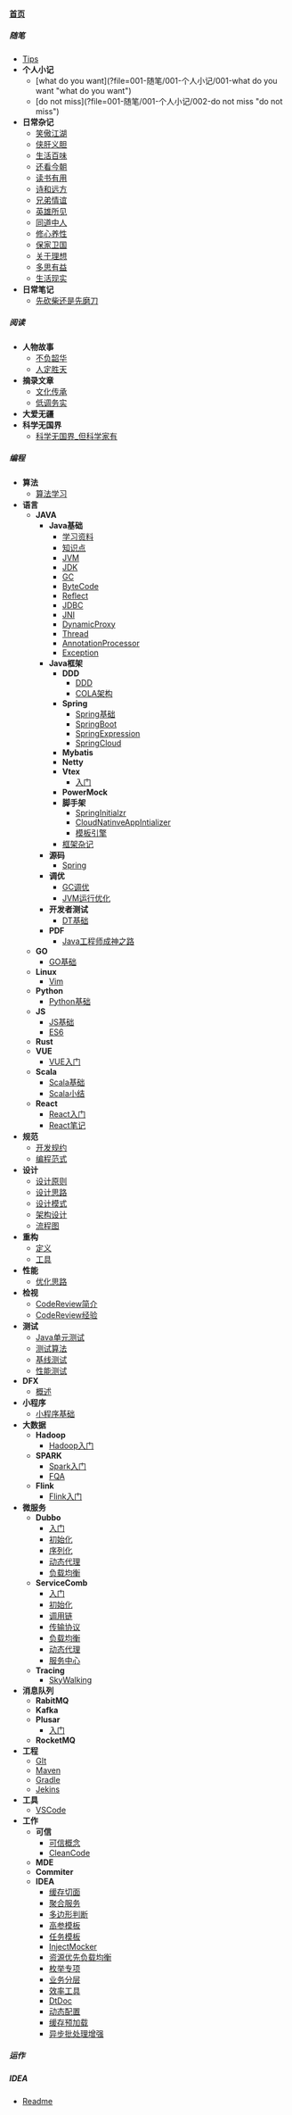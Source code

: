 
#### [首页](?file=home-首页)

##### 随笔
- [Tips](?file=001-随笔/000-Tips "Tips")
- **个人小记**
    - [what do you want](?file=001-随笔/001-个人小记/001-what do you want "what do you want")
    - [do not miss](?file=001-随笔/001-个人小记/002-do not miss "do not miss")
- **日常杂记**
    - [笑傲江湖](?file=001-随笔/002-日常杂记/001-笑傲江湖 "笑傲江湖")
    - [侠肝义胆](?file=001-随笔/002-日常杂记/002-侠肝义胆 "侠肝义胆")
    - [生活百味](?file=001-随笔/002-日常杂记/003-生活百味 "生活百味")
    - [还看今朝](?file=001-随笔/002-日常杂记/004-还看今朝 "还看今朝")
    - [读书有用](?file=001-随笔/002-日常杂记/005-读书有用 "读书有用")
    - [诗和远方](?file=001-随笔/002-日常杂记/006-诗和远方 "诗和远方")
    - [兄弟情谊](?file=001-随笔/002-日常杂记/007-兄弟情谊 "兄弟情谊")
    - [英雄所见](?file=001-随笔/002-日常杂记/008-英雄所见 "英雄所见")
    - [同道中人](?file=001-随笔/002-日常杂记/009-同道中人 "同道中人")
    - [修心养性](?file=001-随笔/002-日常杂记/010-修心养性 "修心养性")
    - [保家卫国](?file=001-随笔/002-日常杂记/011-保家卫国 "保家卫国")
    - [关于理想](?file=001-随笔/002-日常杂记/012-关于理想 "关于理想")
    - [多思有益](?file=001-随笔/002-日常杂记/013-多思有益 "多思有益")
    - [生活现实](?file=001-随笔/002-日常杂记/014-生活现实 "生活现实")
- **日常笔记**
    - [先砍柴还是先磨刀](?file=001-随笔/003-日常笔记/001-先砍柴还是先磨刀 "先砍柴还是先磨刀")

##### 阅读
- **人物故事**
    - [不负韶华](?file=002-阅读/001-人物故事/001-不负韶华 "不负韶华")
    - [人定胜天](?file=002-阅读/001-人物故事/002-人定胜天 "人定胜天")
- **摘录文章**
    - [文化传承](?file=002-阅读/002-摘录文章/001-文化传承 "文化传承")
    - [低调务实](?file=002-阅读/002-摘录文章/002-低调务实 "低调务实")
- **大爱无疆**
- **科学无国界**
    - [科学无国界_但科学家有](?file=002-阅读/004-科学无国界/001-科学无国界_但科学家有 "科学无国界_但科学家有")

##### 编程
- **算法**
    - [算法学习](?file=003-编程/001-算法/001-算法学习 "算法学习")
- **语言**
    - **JAVA**
        - **Java基础**
            - [学习资料](?file=003-编程/002-语言/001-JAVA/001-Java基础/001-学习资料 "学习资料")
            - [知识点](?file=003-编程/002-语言/001-JAVA/001-Java基础/002-知识点 "知识点")
            - [JVM](?file=003-编程/002-语言/001-JAVA/001-Java基础/003-JVM "JVM")
            - [JDK](?file=003-编程/002-语言/001-JAVA/001-Java基础/004-JDK "JDK")
            - [GC](?file=003-编程/002-语言/001-JAVA/001-Java基础/005-GC "GC")
            - [ByteCode](?file=003-编程/002-语言/001-JAVA/001-Java基础/006-ByteCode "ByteCode")
            - [Reflect](?file=003-编程/002-语言/001-JAVA/001-Java基础/007-Reflect "Reflect")
            - [JDBC](?file=003-编程/002-语言/001-JAVA/001-Java基础/008-JDBC "JDBC")
            - [JNI](?file=003-编程/002-语言/001-JAVA/001-Java基础/009-JNI "JNI")
            - [DynamicProxy](?file=003-编程/002-语言/001-JAVA/001-Java基础/010-DynamicProxy "DynamicProxy")
            - [Thread](?file=003-编程/002-语言/001-JAVA/001-Java基础/011-Thread "Thread")
            - [AnnotationProcessor](?file=003-编程/002-语言/001-JAVA/001-Java基础/012-AnnotationProcessor "AnnotationProcessor")
            - [Exception](?file=003-编程/002-语言/001-JAVA/001-Java基础/013-Exception "Exception")
        - **Java框架**
            - **DDD**
                - [DDD](?file=003-编程/002-语言/001-JAVA/002-Java框架/000-DDD/000-DDD "DDD")
                - [COLA架构](?file=003-编程/002-语言/001-JAVA/002-Java框架/000-DDD/001-COLA架构 "COLA架构")
            - **Spring**
                - [Spring基础](?file=003-编程/002-语言/001-JAVA/002-Java框架/001-Spring/000-Spring基础 "Spring基础")
                - [SpringBoot](?file=003-编程/002-语言/001-JAVA/002-Java框架/001-Spring/001-SpringBoot "SpringBoot")
                - [SpringExpression](?file=003-编程/002-语言/001-JAVA/002-Java框架/001-Spring/002-SpringExpression "SpringExpression")
                - [SpringCloud](?file=003-编程/002-语言/001-JAVA/002-Java框架/001-Spring/003-SpringCloud "SpringCloud")
            - **Mybatis**
            - **Netty**
            - **Vtex**
                - [入门](?file=003-编程/002-语言/001-JAVA/002-Java框架/004-Vtex/001-入门 "入门")
            - **PowerMock**
            - **脚手架**
                - [SpringInitialzr](?file=003-编程/002-语言/001-JAVA/002-Java框架/007-脚手架/001-SpringInitialzr "SpringInitialzr")
                - [CloudNatinveAppIntializer](?file=003-编程/002-语言/001-JAVA/002-Java框架/007-脚手架/002-CloudNatinveAppIntializer "CloudNatinveAppIntializer")
                - [模板引擎](?file=003-编程/002-语言/001-JAVA/002-Java框架/007-脚手架/003-模板引擎 "模板引擎")
            - [框架杂记](?file=003-编程/002-语言/001-JAVA/002-Java框架/099-框架杂记 "框架杂记")
        - **源码**
            - [Spring](?file=003-编程/002-语言/001-JAVA/003-源码/001-Spring "Spring")
        - **调优**
            - [GC调优](?file=003-编程/002-语言/001-JAVA/004-调优/001-GC调优 "GC调优")
            - [JVM运行优化](?file=003-编程/002-语言/001-JAVA/004-调优/002-JVM运行优化 "JVM运行优化")
        - **开发者测试**
            - [DT基础](?file=003-编程/002-语言/001-JAVA/009-开发者测试/001-DT基础 "DT基础")
        - **PDF**
            - [Java工程师成神之路](?file=003-编程/002-语言/001-JAVA/100-PDF/001-Java工程师成神之路 "Java工程师成神之路")
    - **GO**
        - [GO基础](?file=003-编程/002-语言/002-GO/001-GO基础 "GO基础")
    - **Linux**
        - [Vim](?file=003-编程/002-语言/003-Linux/001-Vim "Vim")
    - **Python**
        - [Python基础](?file=003-编程/002-语言/004-Python/001-Python基础 "Python基础")
    - **JS**
        - [JS基础](?file=003-编程/002-语言/008-JS/001-JS基础 "JS基础")
        - [ES6](?file=003-编程/002-语言/008-JS/011-ES6 "ES6")
    - **Rust**
    - **VUE**
        - [VUE入门](?file=003-编程/002-语言/010-VUE/001-VUE入门 "VUE入门")
    - **Scala**
        - [Scala基础](?file=003-编程/002-语言/011-Scala/001-Scala基础 "Scala基础")
        - [Scala小结](?file=003-编程/002-语言/011-Scala/002-Scala小结 "Scala小结")
    - **React**
        - [React入门](?file=003-编程/002-语言/012-React/001-React入门 "React入门")
        - [React笔记](?file=003-编程/002-语言/012-React/099-React笔记 "React笔记")
- **规范**
    - [开发规约](?file=003-编程/003-规范/001-开发规约 "开发规约")
    - [编程范式](?file=003-编程/003-规范/002-编程范式 "编程范式")
- **设计**
    - [设计原则](?file=003-编程/004-设计/001-设计原则 "设计原则")
    - [设计思路](?file=003-编程/004-设计/002-设计思路 "设计思路")
    - [设计模式](?file=003-编程/004-设计/003-设计模式 "设计模式")
    - [架构设计](?file=003-编程/004-设计/004-架构设计 "架构设计")
    - [流程图](?file=003-编程/004-设计/005-流程图 "流程图")
- **重构**
    - [定义](?file=003-编程/005-重构/001-定义 "定义")
    - [工具](?file=003-编程/005-重构/002-工具 "工具")
- **性能**
    - [优化思路](?file=003-编程/006-性能/001-优化思路 "优化思路")
- **检视**
    - [CodeReview简介](?file=003-编程/007-检视/001-CodeReview简介 "CodeReview简介")
    - [CodeReview经验](?file=003-编程/007-检视/002-CodeReview经验 "CodeReview经验")
- **测试**
    - [Java单元测试](?file=003-编程/008-测试/001-Java单元测试 "Java单元测试")
    - [测试算法](?file=003-编程/008-测试/002-测试算法 "测试算法")
    - [基线测试](?file=003-编程/008-测试/003-基线测试 "基线测试")
    - [性能测试](?file=003-编程/008-测试/004-性能测试 "性能测试")
- **DFX**
    - [概述](?file=003-编程/009-DFX/001-概述 "概述")
- **小程序**
    - [小程序基础](?file=003-编程/011-小程序/001-小程序基础 "小程序基础")
- **大数据**
    - **Hadoop**
        - [Hadoop入门](?file=003-编程/021-大数据/001-Hadoop/001-Hadoop入门 "Hadoop入门")
    - **SPARK**
        - [Spark入门](?file=003-编程/021-大数据/002-SPARK/001-Spark入门 "Spark入门")
        - [FQA](?file=003-编程/021-大数据/002-SPARK/099-FQA "FQA")
    - **Flink**
        - [Flink入门](?file=003-编程/021-大数据/003-Flink/001-Flink入门 "Flink入门")
- **微服务**
    - **Dubbo**
        - [入门](?file=003-编程/022-微服务/001-Dubbo/001-入门 "入门")
        - [初始化](?file=003-编程/022-微服务/001-Dubbo/002-初始化 "初始化")
        - [序列化](?file=003-编程/022-微服务/001-Dubbo/003-序列化 "序列化")
        - [动态代理](?file=003-编程/022-微服务/001-Dubbo/004-动态代理 "动态代理")
        - [负载均衡](?file=003-编程/022-微服务/001-Dubbo/005-负载均衡 "负载均衡")
    - **ServiceComb**
        - [入门](?file=003-编程/022-微服务/002-ServiceComb/001-入门 "入门")
        - [初始化](?file=003-编程/022-微服务/002-ServiceComb/002-初始化 "初始化")
        - [调用链](?file=003-编程/022-微服务/002-ServiceComb/003-调用链 "调用链")
        - [传输协议](?file=003-编程/022-微服务/002-ServiceComb/004-传输协议 "传输协议")
        - [负载均衡](?file=003-编程/022-微服务/002-ServiceComb/005-负载均衡 "负载均衡")
        - [动态代理](?file=003-编程/022-微服务/002-ServiceComb/006-动态代理 "动态代理")
        - [服务中心](?file=003-编程/022-微服务/002-ServiceComb/007-服务中心 "服务中心")
    - **Tracing**
        - [SkyWalking](?file=003-编程/022-微服务/003-Tracing/001-SkyWalking "SkyWalking")
- **消息队列**
    - **RabitMQ**
    - **Kafka**
    - **Plusar**
        - [入门](?file=003-编程/023-消息队列/003-Plusar/001-入门 "入门")
    - **RocketMQ**
- **工程**
    - [GIt](?file=003-编程/031-工程/001-GIt "GIt")
    - [Maven](?file=003-编程/031-工程/002-Maven "Maven")
    - [Gradle](?file=003-编程/031-工程/003-Gradle "Gradle")
    - [Jekins](?file=003-编程/031-工程/004-Jekins "Jekins")
- **工具**
    - [VSCode](?file=003-编程/032-工具/001-VSCode "VSCode")
- **工作**
    - **可信**
        - [可信概念](?file=003-编程/099-工作/001-可信/001-可信概念 "可信概念")
        - [CleanCode](?file=003-编程/099-工作/001-可信/002-CleanCode "CleanCode")
    - **MDE**
    - **Commiter**
    - **IDEA**
        - [缓存切面](?file=003-编程/099-工作/009-IDEA/001-缓存切面 "缓存切面")
        - [聚合服务](?file=003-编程/099-工作/009-IDEA/002-聚合服务 "聚合服务")
        - [多边形判断](?file=003-编程/099-工作/009-IDEA/003-多边形判断 "多边形判断")
        - [高参模板](?file=003-编程/099-工作/009-IDEA/004-高参模板 "高参模板")
        - [任务模板](?file=003-编程/099-工作/009-IDEA/005-任务模板 "任务模板")
        - [InjectMocker](?file=003-编程/099-工作/009-IDEA/006-InjectMocker "InjectMocker")
        - [资源优先负载均衡](?file=003-编程/099-工作/009-IDEA/007-资源优先负载均衡 "资源优先负载均衡")
        - [枚举专项](?file=003-编程/099-工作/009-IDEA/008-枚举专项 "枚举专项")
        - [业务分层](?file=003-编程/099-工作/009-IDEA/009-业务分层 "业务分层")
        - [效率工具](?file=003-编程/099-工作/009-IDEA/010-效率工具 "效率工具")
        - [DtDoc](?file=003-编程/099-工作/009-IDEA/011-DtDoc "DtDoc")
        - [动态配置](?file=003-编程/099-工作/009-IDEA/012-动态配置 "动态配置")
        - [缓存预加载](?file=003-编程/099-工作/009-IDEA/013-缓存预加载 "缓存预加载")
        - [异步批处理增强](?file=003-编程/099-工作/009-IDEA/014-异步批处理增强 "异步批处理增强")

##### 运作

##### IDEA
- [Readme](?file=100-IDEA/000-Readme "Readme")
